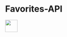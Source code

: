 # Favorites-API

<img src="https://media.giphy.com/media/vFKqnCdLPNOKc/giphy.gif" width="40" height="40" />
